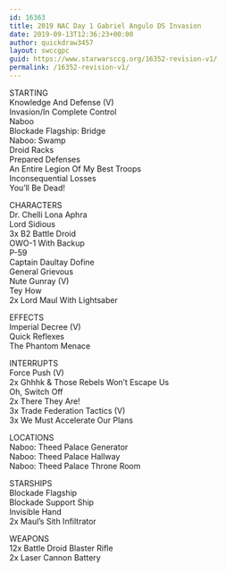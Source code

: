```yaml
---
id: 16363
title: 2019 NAC Day 1 Gabriel Angulo DS Invasion
date: 2019-09-13T12:36:23+00:00
author: quickdraw3457
layout: swccgpc
guid: https://www.starwarsccg.org/16352-revision-v1/
permalink: /16352-revision-v1/
---
```

STARTING  
Knowledge And Defense (V)  
Invasion/In Complete Control  
Naboo  
Blockade Flagship: Bridge  
Naboo: Swamp  
Droid Racks  
Prepared Defenses  
An Entire Legion Of My Best Troops  
Inconsequential Losses  
You&#8217;ll Be Dead!

CHARACTERS  
Dr. Chelli Lona Aphra  
Lord Sidious  
3x B2 Battle Droid  
OWO-1 With Backup  
P-59  
Captain Daultay Dofine  
General Grievous  
Nute Gunray (V)  
Tey How  
2x Lord Maul With Lightsaber

EFFECTS  
Imperial Decree (V)  
Quick Reflexes  
The Phantom Menace

INTERRUPTS  
Force Push (V)  
2x Ghhhk & Those Rebels Won&#8217;t Escape Us  
Oh, Switch Off  
2x There They Are!  
3x Trade Federation Tactics (V)  
3x We Must Accelerate Our Plans

LOCATIONS  
Naboo: Theed Palace Generator  
Naboo: Theed Palace Hallway  
Naboo: Theed Palace Throne Room

STARSHIPS  
Blockade Flagship  
Blockade Support Ship  
Invisible Hand  
2x Maul&#8217;s Sith Infiltrator

WEAPONS  
12x Battle Droid Blaster Rifle  
2x Laser Cannon Battery